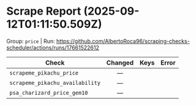 # Scrape Report (2025-09-12T01:11:50.509Z)

Group: `price`  |  Run: https://github.com/AlbertoRoca96/scraping-checks-scheduler/actions/runs/17661522612

| Check | Changed | Keys | Error |
|---|:---:|:--|:--|
| `scrapeme_pikachu_price` | — |  |  |
| `scrapeme_pikachu_availability` | — |  |  |
| `psa_charizard_price_gem10` | — |  |  |
